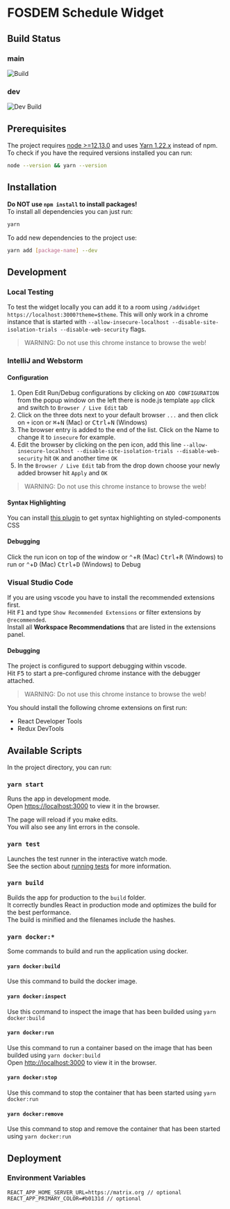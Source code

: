# FOSDEM Schedule Widget

## Build Status

### main

![Build](https://github.com/nordeck/fosdem-schedule-element-widget/workflows/Docker%20Image%20Build/badge.svg)

### dev

![Dev Build](https://github.com/nordeck/fosdem-schedule-element-widget/workflows/Docker%20Image%20Build/badge.svg?branch=dev)

## Prerequisites

The project requires [node >=12.13.0](https://nodejs.org) and uses [Yarn 1.22.x](https://classic.yarnpkg.com/en/docs/install) instead of npm.<br />
To check if you have the required versions installed you can run:

```sh
node --version && yarn --version
```

## Installation

**Do NOT use `npm install` to install packages!**<br />
To install all dependencies you can just run:

```sh
yarn
```

To add new dependencies to the project use:

```sh
yarn add [package-name] --dev
```

## Development

### Local Testing

To test the widget locally you can add it to a room using `/addwidget https://localhost:3000?theme=$theme`. This will only work in a chrome instance that is started with `--allow-insecure-localhost --disable-site-isolation-trials --disable-web-security` flags.

> WARNING: Do not use this chrome instance to browse the web!

### IntelliJ and Webstorm

#### Configuration

1. Open Edit Run/Debug configurations by clicking on `ADD CONFIGURATION` from the popup window on the left there is node.js template `app` click and switch to `Browser / Live Edit` tab
2. Click on the three dots next to your default browser `...` and then click on `+` icon or <kbd>⌘</kbd>+<kbd>N</kbd> (Mac) or <kbd>Ctrl</kbd>+<kbd>N</kbd> (Windows)
3. The browser entry is added to the end of the list. Click on the Name to change it to `insecure` for example.
4. Edit the browser by clicking on the pen icon, add this line `--allow-insecure-localhost --disable-site-isolation-trials --disable-web-security` hit `OK` and another time `OK`
5. In the `Browser / Live Edit` tab from the drop down choose your newly added browser hit `Apply` and `OK`

> WARNING: Do not use this chrome instance to browse the web!

#### Syntax Highlighting

You can install [this plugin](https://github.com/styled-components/webstorm-styled-components) to get syntax highlighting on styled-components CSS

#### Debugging

Click the run icon on top of the window or <kbd>⌃</kbd>+<kbd>R</kbd> (Mac) <kbd>Ctrl</kbd>+<kbd>R</kbd> (Windows) to run
 or <kbd>⌃</kbd>+<kbd>D</kbd> (Mac) <kbd>Ctrl</kbd>+<kbd>D</kbd> (Windows) to Debug


### Visual Studio Code

If you are using vscode you have to install the recommended extensions first.<br />
Hit <kbd>F1</kbd> and type `Show Recommended Extensions` or filter extensions by `@recommended`.<br /> Install all **Workspace Recommendations** that are listed in the extensions panel.

#### Debugging

The project is configured to support debugging within vscode.<br />
Hit <kbd>F5</kbd> to start a pre-configured chrome instance with the debugger attached.

> WARNING: Do not use this chrome instance to browse the web!

You should install the following chrome extensions on first run:

* React Developer Tools
* Redux DevTools


## Available Scripts

In the project directory, you can run:

### `yarn start`

Runs the app in development mode.<br />
Open [https://localhost:3000](https://localhost:3000) to view it in the browser.

The page will reload if you make edits.<br />
You will also see any lint errors in the console.

### `yarn test`

Launches the test runner in the interactive watch mode.<br />
See the section about [running tests](https://facebook.github.io/create-react-app/docs/running-tests) for more information.

### `yarn build`

Builds the app for production to the `build` folder.<br />
It correctly bundles React in production mode and optimizes the build for the best performance.<br />
The build is minified and the filenames include the hashes.

### `yarn docker:*`

Some commands to build and run the application using docker.

#### `yarn docker:build`

Use this command to build the docker image.

#### `yarn docker:inspect`

Use this command to inspect the image that has been builded using `yarn docker:build`

#### `yarn docker:run`

Use this command to run a container based on the image that has been builded using `yarn docker:build`<br />
Open [http://localhost:3000](http://localhost:3000) to view it in the browser.

#### `yarn docker:stop`

Use this command to stop the container that has been started using `yarn docker:run`

#### `yarn docker:remove`

Use this command to stop and remove the container that has been started using `yarn docker:run`

## Deployment

### Environment Variables

```env
REACT_APP_HOME_SERVER_URL=https://matrix.org // optional
REACT_APP_PRIMARY_COLOR=#b0131d // optional
```

